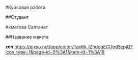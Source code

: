 #Курсовая работа

##Студент

Акматова Салтанат

##Название макета

**zen**
https://pixso.net/app/editor/TaxKk-IZhdogECUod3cpjQ?icon_type=1&page-id=0%3A1&item-id=1%3A18
